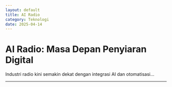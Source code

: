 ```yaml
---
layout: default
title: AI Radio
category: Teknologi
date: 2025-04-14
---
```


# AI Radio: Masa Depan Penyiaran Digital

Industri radio kini semakin dekat dengan integrasi AI dan otomatisasi...

---
